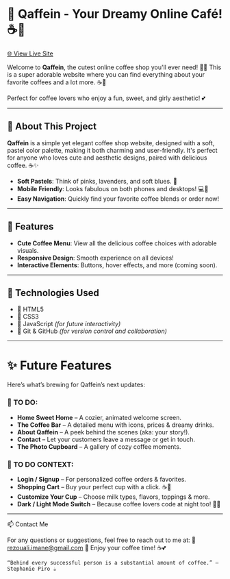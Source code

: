 # 💖 Qaffein - Your Dreamy Online Café! ☕🌸

[🌐 View Live Site](https://qaffein.netlify.app/)

Welcome to **Qaffein**, the cutest online coffee shop you'll ever need! 💅💖 This is a super adorable website where you can find everything about your favorite coffees and a lot more. ☕🎀

Perfect for coffee lovers who enjoy a fun, sweet, and girly aesthetic! 💕

---

## 🌷 **About This Project**
**Qaffein** is a simple yet elegant coffee shop website, designed with a soft, pastel color palette, making it both charming and user-friendly. It's perfect for anyone who loves cute and aesthetic designs, paired with delicious coffee. ☕✨

- **Soft Pastels**: Think of pinks, lavenders, and soft blues. 🌸
- **Mobile Friendly**: Looks fabulous on both phones and desktops! 💻📱
- **Easy Navigation**: Quickly find your favorite coffee blends or order now!  

---
## 💅 **Features**

- **Cute Coffee Menu**: View all the delicious coffee choices with adorable visuals.  
- **Responsive Design**: Smooth experience on all devices!  
- **Interactive Elements**: Buttons, hover effects, and more (coming soon).  

---
## 💖 Technologies Used

- 🌸 HTML5  
- 🌸 CSS3  
- 🌸 JavaScript *(for future interactivity)*  
- 🌸 Git & GitHub *(for version control and collaboration)*

---
# ✨ **Future Features**

Here’s what’s brewing for Qaffein’s next updates:

### 🌸 TO DO:
- **Home Sweet Home** – A cozier, animated welcome screen.
- **The Coffee Bar** – A detailed menu with icons, prices & dreamy drinks.
- **About Qaffein** – A peek behind the scenes (aka: your story!).
- **Contact** – Let your customers leave a message or get in touch.
- **The Photo Cupboard** – A gallery of cozy coffee moments.

### 🔐 TO DO CONTEXT:
- **Login / Signup** – For personalized coffee orders & favorites.
- **Shopping Cart** – Buy your perfect cup with a click. ☕🛒
- **Customize Your Cup** – Choose milk types, flavors, toppings & more.
- **Dark / Light Mode Switch** – Because coffee lovers code at night too! 🌙✨

---

📫 Contact Me

For any questions or suggestions, feel free to reach out to me at:
📩 rezouali.imane@gmail.com
🧁 Enjoy your coffee time! ☕💕

    “Behind every successful person is a substantial amount of coffee.” — Stephanie Piro ☕
